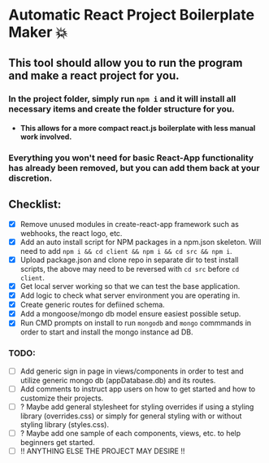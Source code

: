 # Automatic React Project Boilerplate Maker :boom:

## This tool should allow you to run the program and make a react project for you. 

### In the project folder, simply run ```npm i``` and it will install all necessary items and create the folder structure for you.
- #### This allows for a more compact react.js boilerplate with less manual work involved.
### Everything you won't need for basic React-App functionality has already been removed, but you can add them back at your discretion.

## Checklist:
- [x] Remove unused modules in create-react-app framework such as webhooks, the react logo, etc.
- [x] Add an auto install script for NPM packages in a npm.json skeleton. Will need to add ``npm i && cd client && npm i && cd src && npm i``.
- [x] Upload package.json and clone repo in separate dir to test install scripts, the above may need to be reversed with ``cd src`` before ``cd client``.
- [x] Get local server working so that we can test the base application. 
- [x] Add logic to check what server environment you are operating in.
- [x] Create generic routes for defiined schema.
- [x] Add a mongoose/mongo db model ensure easiest possible setup.
- [x] Run CMD prompts on install to run ```mongodb``` and ```mongo``` commmands in order to start and install the mongo instance ad DB.
### TODO: 
- [ ] Add generic sign in page in views/components in order to test and utilize generic mongo db (appDatabase.db) and its routes.
- [ ] Add comments to instruct app users on how to get started and how to customize their projects.
- [ ] ? Maybe add general stylesheet for styling overrides if using a styling library (overrides.css) or simply for general styling with or without styling library (styles.css).
- [ ] ? Maybe add one sample of each components, views, etc. to help beginners get started.
- [ ] !! ANYTHING ELSE THE PROJECT MAY DESIRE !! 